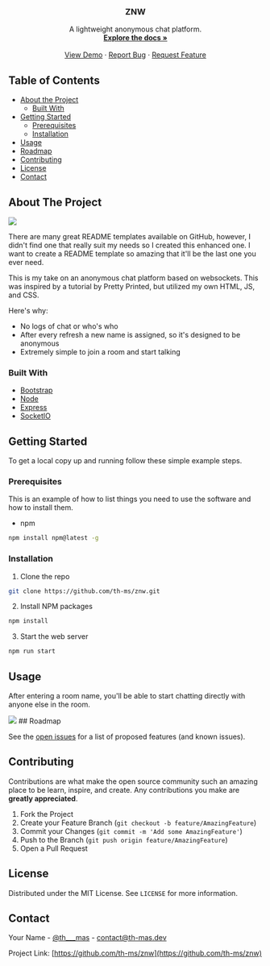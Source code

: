 <!-- PROJECT LOGO -->
<br />
<p align="center">

  <h3 align="center">ZNW</h3>

  <p align="center">
    A lightweight anonymous chat platform.
    <br />
    <a href="https://github.com/th-ms/znw"><strong>Explore the docs »</strong></a>
    <br />
    <br />
    <a href="https://znw-me.herokuapp.com/">View Demo</a>
    ·
    <a href="https://github.com/th-ms/znw">Report Bug</a>
    ·
    <a href="https://github.com/th-ms/znw">Request Feature</a>
  </p>
</p>



<!-- TABLE OF CONTENTS -->
## Table of Contents

* [About the Project](#about-the-project)
  * [Built With](#built-with)
* [Getting Started](#getting-started)
  * [Prerequisites](#prerequisites)
  * [Installation](#installation)
* [Usage](#usage)
* [Roadmap](#roadmap)
* [Contributing](#contributing)
* [License](#license)
* [Contact](#contact)



<!-- ABOUT THE PROJECT -->
## About The Project

<img src="https://i.gyazo.com/5bf403244adec2ebb73c65b13940efeb.png">

There are many great README templates available on GitHub, however, I didn't find one that really suit my needs so I created this enhanced one. I want to create a README template so amazing that it'll be the last one you ever need.

This is my take on an anonymous chat platform based on websockets. This was inspired by a tutorial by Pretty Printed, but utilized my own HTML, JS, and CSS.

Here's why:
* No logs of chat or who's who
* After every refresh a new name is assigned, so it's designed to be anonymous
* Extremely simple to join a room and start talking

### Built With
* [Bootstrap](https://getbootstrap.com)
* [Node](https://nodejs.org)
* [Express](https://expressjs.com)
* [SocketIO](https://socket.io)


<!-- GETTING STARTED -->
## Getting Started

To get a local copy up and running follow these simple example steps.

### Prerequisites

This is an example of how to list things you need to use the software and how to install them.
* npm
```sh
npm install npm@latest -g
```

### Installation

1. Clone the repo
```sh
git clone https://github.com/th-ms/znw.git
```
2. Install NPM packages
```sh
npm install
```
3. Start the web server
```sh
npm run start
```



<!-- USAGE EXAMPLES -->
## Usage

After entering a room name, you'll be able to start chatting directly with anyone else in the room.

<img src="https://i.gyazo.com/a6b2371f3270ed37e81ad1a057556c8d.png">
<!-- ROADMAP -->
## Roadmap

See the [open issues](https://github.com/th-ms/znw/issues) for a list of proposed features (and known issues).



<!-- CONTRIBUTING -->
## Contributing

Contributions are what make the open source community such an amazing place to be learn, inspire, and create. Any contributions you make are **greatly appreciated**.

1. Fork the Project
2. Create your Feature Branch (`git checkout -b feature/AmazingFeature`)
3. Commit your Changes (`git commit -m 'Add some AmazingFeature'`)
4. Push to the Branch (`git push origin feature/AmazingFeature`)
5. Open a Pull Request



<!-- LICENSE -->
## License

Distributed under the MIT License. See `LICENSE` for more information.



<!-- CONTACT -->
## Contact

Your Name - [@th___mas](https://twitter.com/th___mas) - contact@th-mas.dev

Project Link: [https://github.com/th-ms/znw](https://github.com/th-ms/znw)
